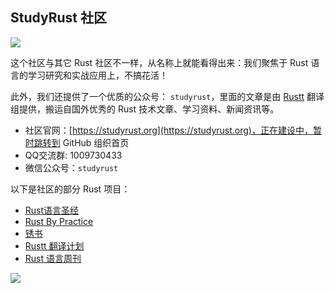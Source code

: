 ## StudyRust 社区

<img src="https://github.com/sunface/rust-course/blob/main/src/img/studyrust.png?raw=true" />

这个社区与其它 Rust 社区不一样，从名称上就能看得出来：我们聚焦于 Rust 语言的学习研究和实战应用上，不搞花活！

此外，我们还提供了一个优质的公众号： `studyrust`，里面的文章是由 [Rustt](https://rustt.org)  翻译组提供，搬运自国外优秀的 Rust 技术文章、学习资料、新闻资讯等。

- 社区官网：[https://studyrust.org](https://studyrust.org)，正在建设中，暂时跳转到 GitHub 组织首页
- QQ交流群: 1009730433
- 微信公众号：`studyrust`

以下是社区的部分 Rust 项目：

- [Rust语言圣经](https://course.rs)
- [Rust By Practice](https://github.com/sunface/rust-by-practice)
- [锈书](https://github.com/studyrs/rusty-book)
- [Rustt 翻译计划](https://rustt.org)
- [Rust 语言周刊](https://weekly.rs)

<img src="https://github.com/sunface/rust-course/blob/main/assets/studyrust公众号.png?raw=true" />